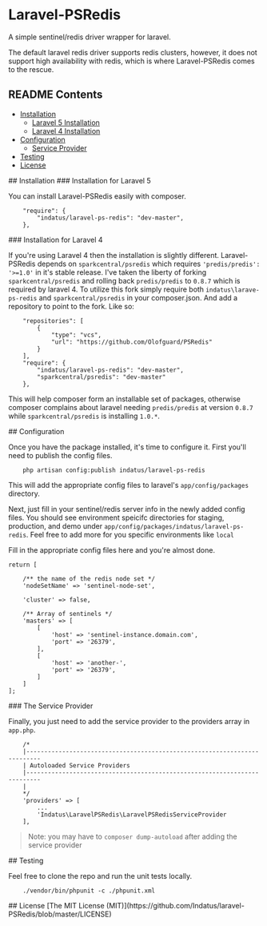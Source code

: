 # Laravel-PSRedis

A simple sentinel/redis driver wrapper for laravel. 

The default laravel redis driver supports redis clusters, however, it does not support high availability with redis, which is where Laravel-PSRedis comes to the rescue. 

## README Contents

* [Installation](#installation)
  * [Laravel 5 Installation](#installation-for-Laravel-5)
  * [Laravel 4 Installation](#installation-for-Laravel-4)
* [Configuration](#configuration)
  * [Service Provider](#the-service-provider)
* [Testing](#testing)
* [License](#license)

<a name="installation" />
## Installation

<a name="installation-for-Laravel-5" />
### Installation for Laravel 5

You can install Laravel-PSRedis easily with composer.

```
	"require": {  
        "indatus/laravel-ps-redis": "dev-master",
    },
```

<a name="installation-for-Laravel-4" />
### Installation for Laravel 4

If you're using Laravel 4 then the installation is slightly different. Laravel-PSRedis depends on `sparkcentral/psredis` which requires `'predis/predis': '>=1.0'` in it's stable release. I've taken the liberty of forking `sparkcentral/psredis` and rolling back `predis/predis` to `0.8.7`
which is required by laravel 4. To utilize this fork simply require both `indatus\larave-ps-redis` and `sparkcentral/psredis` in your composer.json. And add a repository to point to the fork. Like so:

```
	"repositories": [  
        {
            "type": "vcs",
            "url": "https://github.com/Olofguard/PSRedis"
        }
    ],
	"require": {  
        "indatus/laravel-ps-redis": "dev-master",
        "sparkcentral/psredis": "dev-master"        
    },
```

This will help composer form an installable set of packages, otherwise composer complains about laravel needing `predis/predis` at version `0.8.7` while `sparkcentral/psredis` is installing `1.0.*`.

<a name="configuration" />
## Configuration

Once you have the package installed, it's time to configure it. First you'll need to publish the config files. 

```
	php artisan config:publish indatus/laravel-ps-redis  
```

This will add the appropriate config files to laravel's `app/config/packages` directory. 

Next, just fill in your sentinel/redis server info in the newly added config files. You should see environment speicifc directories for staging, production, and demo under `app/config/packages/indatus/laravel-ps-redis`. Feel free to add more for you specific environments like `local`

Fill in the appropriate config files here and you're almost done. 

```
return [

    /** the name of the redis node set */
    'nodeSetName' => 'sentinel-node-set',

    'cluster' => false,

    /** Array of sentinels */
    'masters' => [
        [
            'host' => 'sentinel-instance.domain.com',
            'port' => '26379',
        ],
        [
            'host' => 'another-',
            'port' => '26379',
        ]
    ]
];
```
<a name="the-service-provider" />
### The Service Provider

Finally, you just need to add the service provider to the providers array in `app.php`. 

```
	/*
    |--------------------------------------------------------------------------
    | Autoloaded Service Providers
    |--------------------------------------------------------------------------
    |
    */
	'providers' => [
		...
		'Indatus\LaravelPSRedis\LaravelPSRedisServiceProvider
	],
```

> Note: you may have to `composer dump-autoload` after adding the service provider

<a name="testing" />
## Testing

Feel free to clone the repo and run the unit tests locally. 

```
	./vendor/bin/phpunit -c ./phpunit.xml 
```

<a name="license" />
## License
[The MIT License (MIT)](https://github.com/Indatus/laravel-PSRedis/blob/master/LICENSE)
